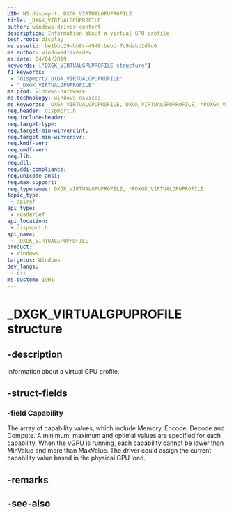 ```yaml
---
UID: NS:dispmprt._DXGK_VIRTUALGPUPROFILE
title: _DXGK_VIRTUALGPUPROFILE
author: windows-driver-content
description: Information about a virtual GPU profile.
tech.root: display
ms.assetid: be1bbb29-bb8c-4948-bebd-7c9dabb2dfd6
ms.author: windowsdriverdev
ms.date: 04/04/2019 
keywords: ["DXGK_VIRTUALGPUPROFILE structure"]
f1_keywords:
 - "dispmprt/_DXGK_VIRTUALGPUPROFILE"
 - "_DXGK_VIRTUALGPUPROFILE"
ms.prod: windows-hardware
ms.technology: windows-devices
ms.keywords: _DXGK_VIRTUALGPUPROFILE, DXGK_VIRTUALGPUPROFILE, *PDXGK_VIRTUALGPUPROFILE, 
req.header: dispmprt.h
req.include-header:
req.target-type:
req.target-min-winverclnt: 
req.target-min-winversvr:
req.kmdf-ver:
req.umdf-ver:
req.lib:
req.dll:
req.ddi-compliance:
req.unicode-ansi:
req.max-support:
req.typenames: DXGK_VIRTUALGPUPROFILE, *PDXGK_VIRTUALGPUPROFILE
topic_type: 
 - apiref
api_type: 
 - HeaderDef
api_location: 
 - dispmprt.h
api_name: 
 - _DXGK_VIRTUALGPUPROFILE
product: 
 - Windows
targetos: Windows
dev_langs:
 - c++
ms.custom: 19H1
---
```


# _DXGK_VIRTUALGPUPROFILE structure

## -description

Information about a virtual GPU profile.

## -struct-fields

### -field Capability

The array of capability values, which include Memory, Encode, Decode and Compute. A minimum, maximum and optimal values are specified for each capability. When the vGPU is running, each capability cannot be lower than MinValue and more than MaxValue. The driver could assign the current capability value based in the physical GPU load.

## -remarks



## -see-also
